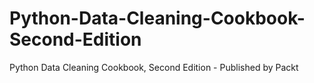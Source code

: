 # Python-Data-Cleaning-Cookbook-Second-Edition
Python Data Cleaning Cookbook, Second Edition - Published by Packt
